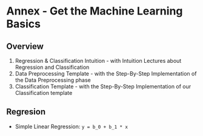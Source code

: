 # Annex - Get the Machine Learning Basics

## Overview

1. Regression & Classification Intuition - with Intuition Lectures about Regression and Classification
2. Data Preprocessing Template - with the Step-By-Step Implementation of the Data Preprocessing phase
3. Classification Template - with the Step-By-Step Implementation of our Classification template

## Regresion
* Simple Linear Regression: `y = b_0 + b_1 * x`
